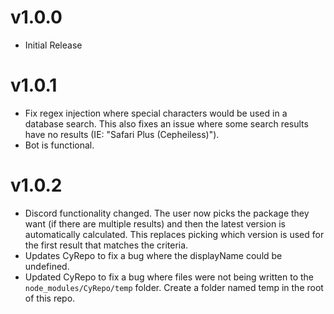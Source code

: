 # v1.0.0
* Initial Release

# v1.0.1
* Fix regex injection where special characters would be used in a database search. This also fixes an issue where some search results have no results (IE: "Safari Plus (Cepheiless)").
* Bot is functional.

# v1.0.2
* Discord functionality changed. The user now picks the package they want (if there are multiple results) and then the latest version is automatically calculated. This replaces picking which version is used for the first result that matches the criteria.
* Updates CyRepo to fix a bug where the displayName could be undefined.
* Updated CyRepo to fix a bug where files were not being written to the ``node_modules/CyRepo/temp`` folder. Create a folder named temp in the root of this repo.
